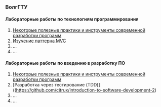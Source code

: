 ### ВолгГТУ
#### Лабораторные работы по технологиям программирования
1. [Некоторые полезные практики и инструменты современной разработки программ](https://github.com/citrux/programming-technologies-1)
2. [Изучение паттерна MVC](https://github.com/citrux/programming-technologies-2)
3. ...
4. ...

#### Лабораторные работы по введению в разработку ПО
1. [Некоторые полезные практики и инструменты современной разработки программ](https://github.com/citrux/introduction-to-software-development-1)
2. [Разработка через тестирование (TDD)]((https://github.com/citrux/introduction-to-software-development-2)
3. ...
4. ...
